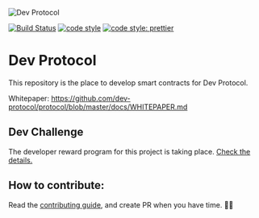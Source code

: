 ![Dev Protocol](https://raw.githubusercontent.com/dev-protocol/repository-token/master/public/asset/logo.png)

[![Build Status](https://travis-ci.org/dev-protocol/protocol.svg?branch=master)](https://travis-ci.org/dev-protocol/protocol)
[![code style](https://img.shields.io/badge/code_style-XO-5ed9c7.svg)](https://github.com/xojs/xo)
[![code style: prettier](https://img.shields.io/badge/code_style-prettier-ff69b4.svg)](https://github.com/prettier/prettier)

# Dev Protocol

This repository is the place to develop smart contracts for Dev Protocol.

Whitepaper: https://github.com/dev-protocol/protocol/blob/master/docs/WHITEPAPER.md

## Dev Challenge

The developer reward program for this project is taking place. [Check the details.](https://github.com/dev-protocol/protocol/blob/master/docs/DEV_CHALLENGE.md)

## How to contribute:

Read the [contributing guide](https://github.com/dev-protocol/protocol/blob/master/.github/CONTRIBUTING.md), and create PR when you have time. 🧚✨
